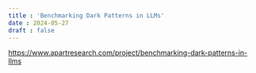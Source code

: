 ```yaml
---
title : 'Benchmarking Dark Patterns in LLMs'
date : 2024-05-27
draft : false 
---
```

https://www.apartresearch.com/project/benchmarking-dark-patterns-in-llms